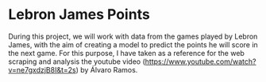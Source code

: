 # Lebron James Points
During this project, we will work with data from the games played by Lebron James, with the aim of creating a model to predict the points he will score in the next game.
For this purpose, I have taken as a reference for the web scraping and analysis the youtube video (https://www.youtube.com/watch?v=ne7gxdzjB8I&t=2s) by Álvaro Ramos. 
